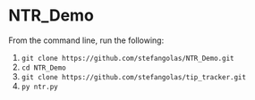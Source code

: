 # NTR_Demo

From the command line, run the following:
1. `git clone https://github.com/stefangolas/NTR_Demo.git`
2. `cd NTR_Demo`
3. `git clone https://github.com/stefangolas/tip_tracker.git`
4. `py ntr.py`
